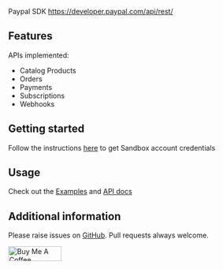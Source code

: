 Paypal SDK <a href="https://developer.paypal.com/api/rest/">https://developer.paypal.com/api/rest/</a>

## Features

APIs implemented:
- Catalog Products
- Orders
- Payments
- Subscriptions
- Webhooks

## Getting started

Follow the instructions <a href="https://developer.paypal.com/api/rest/#link-getcredentials">here</a> to get Sandbox account credentials

## Usage

Check out the <a href="https://pub.dev/packages/paypal_sdk/example">Examples</a> and <a href="https://pub.dev/documentation/paypal_sdk/latest/">API docs</a> 

## Additional information

Please raise issues on <a href="https://github.com/Omnimind-Ltd/paypal-sdk/issues">GitHub</a>. Pull requests always welcome.

<a href="https://www.buymeacoffee.com/uJ8QjYHOKs" target="_blank"><img align="center" src="https://cdn.buymeacoffee.com/buttons/v2/default-yellow.png" alt="Buy Me A Coffee" height="30px" width= "108px"></a>
